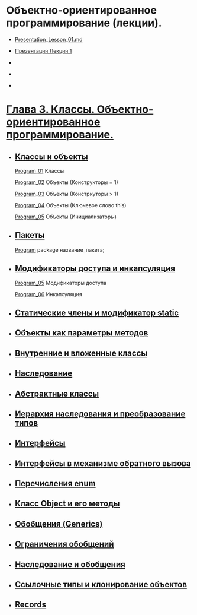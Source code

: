 # Объектно-ориентированное программирование (лекции).

-   [Presentation_Lesson_01.md](/src/Lesson_01/Presentation_Lesson_01.md)

-   [Презентация Лекция 1](https://drive.google.com/file/d/1gY4M4rShrSXk5BOMn2ypgggLddZ_3EUi/view?usp=drive_link)

-   []()

-   []()

-   []()

# [Глава 3. Классы. Объектно-ориентированное программирование.](https://metanit.com/java/tutorial/3.1.php)

-   ## [Классы и объекты](https://metanit.com/java/tutorial/3.1.php)

    [Program_01](/src/Terms_Code/Program_01.java) Классы

    [Program_02](/src/Terms_Code/Program_02.java) Объекты (Конструкторы = 1)

    [Program_03](/src/Terms_Code/Program_03.java) Объекты (Констркуторы > 1)

    [Program_04](/src/Terms_Code/Program_04.java) Объекты (Ключевое слово this)

    [Program_05](/src/Terms_Code/Program_05.java) Объекты (Инициализаторы)

-   ## [Пакеты](https://metanit.com/java/tutorial/3.2.php)

    [Program](/src/Terms_Code/study/Program.java) package название_пакета;

-   ## [Модификаторы доступа и инкапсуляция](https://metanit.com/java/tutorial/3.3.php)

    [Program_05](/src/Terms_Code/Program_05.java) Модификаторы доступа

    [Program_06](/src/Terms_Code/Program_06.java) Инкапсуляция

-   ## [Статические члены и модификатор static](https://metanit.com/java/tutorial/3.4.php)

-   ## [Объекты как параметры методов](https://metanit.com/java/tutorial/3.14.php)

-   ## [Внутренние и вложенные классы](https://metanit.com/java/tutorial/3.12.php)

-   ## [Наследование](https://metanit.com/java/tutorial/3.5.php)

-   ## [Абстрактные классы](https://metanit.com/java/tutorial/3.6.php)

-   ## [Иерархия наследования и преобразование типов](https://metanit.com/java/tutorial/3.10.php)

-   ## [Интерфейсы](https://metanit.com/java/tutorial/3.7.php)

-   ## [Интерфейсы в механизме обратного вызова](https://metanit.com/java/tutorial/3.16.php)

-   ## [Перечисления enum](https://metanit.com/java/tutorial/3.8.php)

-   ## [Класс Object и его методы](https://metanit.com/java/tutorial/3.9.php)

-   ## [Обобщения (Generics)](https://metanit.com/java/tutorial/3.11.php)

-   ## [Ограничения обобщений](https://metanit.com/java/tutorial/3.17.php)

-   ## [Наследование и обобщения](https://metanit.com/java/tutorial/3.15.php)

-   ## [Ссылочные типы и клонирование объектов](https://metanit.com/java/tutorial/3.13.php)

-   ## [Records](https://metanit.com/java/tutorial/3.18.php)
